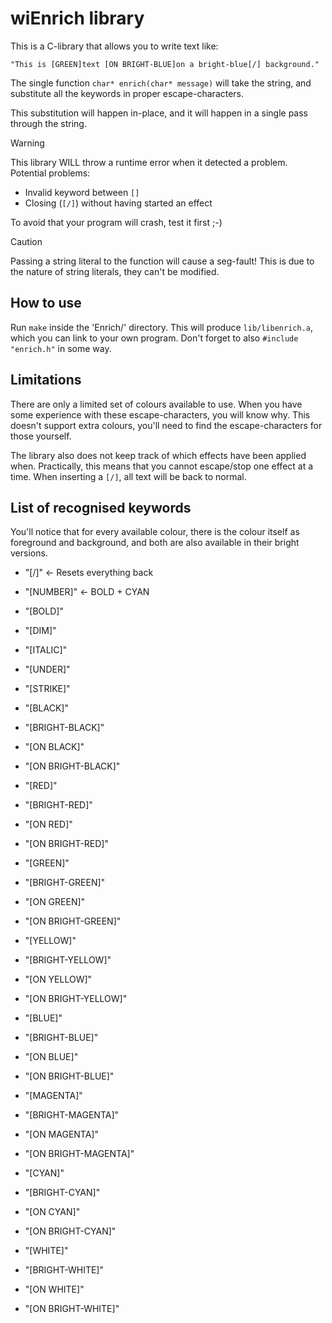 # wiEnrich library
This is a C-library that allows you to write text like:
```
"This is [GREEN]text [ON BRIGHT-BLUE]on a bright-blue[/] background."
```

The single function `char* enrich(char* message)` will take the string,
and substitute all the keywords in proper escape-characters.

This substitution will happen in-place, 
and it will happen in a single pass through the string.

> [!WARNING]
> This library WILL throw a runtime error when it detected a problem.
> Potential problems:
>   - Invalid keyword between `[]`
>   - Closing (`[/]`) without having started an effect
>
> To avoid that your program will crash, test it first ;-)

> [!CAUTION]
> Passing a string literal to the function will cause a seg-fault!
> This is due to the nature of string literals, they can't be modified.


## How to use
Run `make` inside the 'Enrich/' directory. 
This will produce `lib/libenrich.a`, which you can link to your own program.
Don't forget to also `#include "enrich.h"` in some way. 


## Limitations
There are only a limited set of colours available to use. 
When you have some experience with these escape-characters, 
you will know why. 
This doesn't support extra colours,
you'll need to find the escape-characters for those yourself.

The library also does not keep track of which effects have been applied when.
Practically, this means that you cannot escape/stop one effect at a time.
When inserting a `[/]`, all text will be back to normal.


## List of recognised keywords
You'll notice that for every available colour, 
there is the colour itself as foreground and background,
and both are also available in their bright versions.

- "[/]"             <- Resets everything back
- "[NUMBER]"        <- BOLD + CYAN
- "[BOLD]"            
- "[DIM]"             
- "[ITALIC]"          
- "[UNDER]"           
- "[STRIKE]"          

- "[BLACK]"           
- "[BRIGHT-BLACK]"    
- "[ON BLACK]"        
- "[ON BRIGHT-BLACK]" 

- "[RED]"             
- "[BRIGHT-RED]"      
- "[ON RED]"          
- "[ON BRIGHT-RED]"   

- "[GREEN]"           
- "[BRIGHT-GREEN]"    
- "[ON GREEN]"        
- "[ON BRIGHT-GREEN]" 

- "[YELLOW]"          
- "[BRIGHT-YELLOW]"   
- "[ON YELLOW]"       
- "[ON BRIGHT-YELLOW]"

- "[BLUE]"            
- "[BRIGHT-BLUE]"     
- "[ON BLUE]"         
- "[ON BRIGHT-BLUE]"  

- "[MAGENTA]"         
- "[BRIGHT-MAGENTA]"  
- "[ON MAGENTA]"      
- "[ON BRIGHT-MAGENTA]"

- "[CYAN]"            
- "[BRIGHT-CYAN]"     
- "[ON CYAN]"         
- "[ON BRIGHT-CYAN]"  

- "[WHITE]"           
- "[BRIGHT-WHITE]"    
- "[ON WHITE]"        
- "[ON BRIGHT-WHITE]" 
